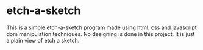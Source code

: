 # etch-a-sketch
This is a simple etch-a-sketch program made using html, css and javascript dom manipulation techniques. No designing is done in this project.
It is just a plain view of etch a sketch.
